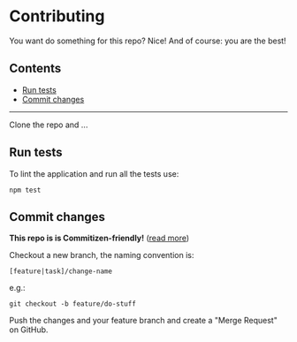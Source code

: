 # Contributing

You want do something for this repo? Nice! And of course: you are the best!

## Contents

* [Run tests](#run-tests)
* [Commit changes](#commit-changes)

* * *

Clone the repo and ...

## Run tests

To lint the application and run all the tests use:

```shell
npm test
```

## Commit changes

**This repo is is Commitizen-friendly!** ([read more][czcli])

Checkout a new branch, the naming convention is:

`[feature|task]/change-name`

e.g.:

```shell
git checkout -b feature/do-stuff
```

Push the changes and your feature branch and create a "Merge Request" on
GitHub.

[czcli]: http://commitizen.github.io/cz-cli/
